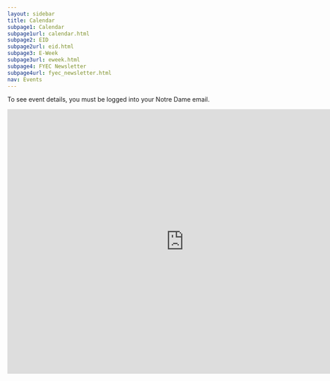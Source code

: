 ```yaml
---
layout: sidebar
title: Calendar
subpage1: Calendar
subpage1url: calendar.html
subpage2: EID
subpage2url: eid.html
subpage3: E-Week
subpage3url: eweek.html
subpage4: FYEC Newsletter
subpage4url: fyec_newsletter.html
nav: Events
---
```

To see event details, you must be logged into your Notre Dame email.
<div class="calendar-container">
<iframe src="https://calendar.google.com/calendar/embed?src=nd.edu_gdk58g5hr8n9unfj6f6aocblg4%40group.calendar.google.com&ctz=America%2FNew_York" style="border: 0" width="800" height="600" frameborder="0" scrolling="no"></iframe>
</div>
